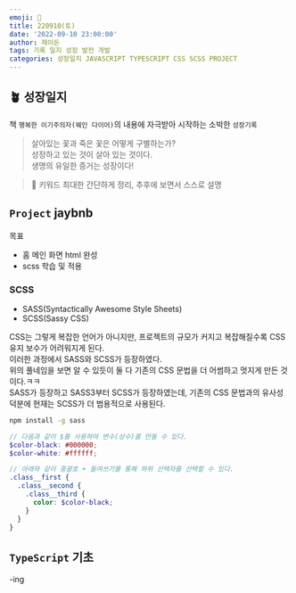 ```yaml
---
emoji: 🌱
title: 220910(토)
date: '2022-09-10 23:00:00'
author: 제이든
tags: 기록 일지 성장 발전 개발
categories: 성장일지 JAVASCRIPT TYPESCRIPT CSS SCSS PROJECT
---
```


## 🪴 성장일지

책 `행복한 이기주의자(웨인 다이어)`의 내용에 자극받아 시작하는 소박한 `성장기록`

> 살아있는 꽃과 죽은 꽃은 어떻게 구별하는가?<br/>
> 성장하고 있는 것이 살아 있는 것이다.<br/>
> 생명의 유일한 증거는 성장이다!

> 🌳 키워드
> 최대한 간단하게 정리, 추후에 보면서 스스로 설명

## `Project` jaybnb

목표

- 홈 메인 화면 html 완성
- scss 학습 및 적용

### SCSS

- SASS(Syntactically Awesome Style Sheets)
- SCSS(Sassy CSS)

CSS는 그렇게 복잡한 언어가 아니지만, 프로젝트의 규모가 커지고 복잡해질수록 CSS 유지 보수가 어려워지게 된다.<br/>
이러한 과정에서 SASS와 SCSS가 등장하였다.<br/>
위의 풀네임을 보면 알 수 있듯이 둘 다 기존의 CSS 문법을 더 어썸하고 멋지게 만든 것이다.ㅋㅋ<br/>
SASS가 등장하고 SASS3부터 SCSS가 등장하였는데, 기존의 CSS 문법과의 유사성 덕분에 현재는 SCSS가 더 범용적으로 사용된다.

```bash
npm install -g sass
```

```scss
// 다음과 같이 $를 사용하여 변수(상수)를 만들 수 있다.
$color-black: #000000;
$color-white: #ffffff;

// 아래와 같이 중괄호 + 들여쓰기를 통해 하위 선택자를 선택할 수 있다.
.class__first {
  .class__second {
    .class__third {
      color: $color-black;
    }
  }
}
```

## `TypeScript` 기초

-ing

```toc

```
